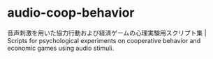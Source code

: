 # audio-coop-behavior
音声刺激を用いた協力行動および経済ゲームの心理実験用スクリプト集 | Scripts for psychological experiments on cooperative behavior and economic games using audio stimuli.
